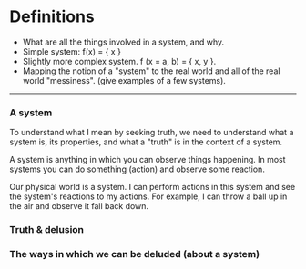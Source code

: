 # Definitions
- What are all the things involved in a system, and why.
- Simple system: f(x) = { x }
- Slightly more complex system. f (x = a, b) = { x, y }.
- Mapping the notion of a "system" to the real world and all of the real world "messiness". (give examples of a few systems).
---
### A system

To understand what I mean by seeking truth, we need to understand what a system is, its properties, and what a "truth" is in the context of a system.

A system is anything in which you can observe things happening. In most systems you can do something (action) and observe some reaction.

Our physical world is a system. I can perform actions in this system and see the system's reactions to my actions. For example, I can throw a ball up in the air and observe it fall back down.

### Truth & delusion

### The ways in which we can be deluded (about a system)





